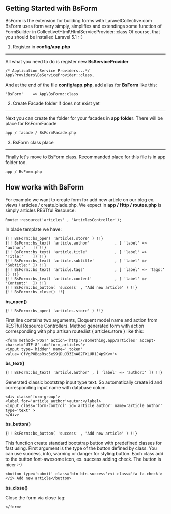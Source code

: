 Getting Started with BsForm
---------------------------
BsForm is the extension for building forms with LaravelCollective.com
BsForm uses form very simply, simplifies and extendings some function of FormBuilder in Collective\Html\HtmlServiceProvider::class
Of course, that you should be installed Laravel 5.1 :-)

1. Register in <strong>config/app.php</strong>
---------------------------------------------- 

All what you need to do is register new <strong>BsServiceProvider</strong>

    /* Application Service Providers...*/
    App\Providers\BsServiceProvider::class,

And at the end of the file <strong>config/app.php</strong>, add alias for <strong>BsForm</strong> like this:

    'BsForm'    => App\BsForm::class
    
2. Create Facade folder if does not exist yet
---------------------------------------------
Next you can create the folder for your facades in <strong>app folder</strong>. There will be place for BsFormFacade

    app / facade / BsFormFacade.php

3. BsForm class place
---------------------
Finally let's move to BsForm class. Recommanded place for this file is in app folder too.

    app / BsForm.php

How works with BsForm
---------------------
For example we want to create form for add new article on our blog ex. views / articles / create.blade.php. We expect in <strong>app / Http / routes.php</strong> is simply articles RESTful Resource:

    Route::resource('articles' , 'ArticlesController');

In blade template we have:

    {!! BsForm::bs_open( 'articles.store' ) !!}
    {!! BsForm::bs_text( 'article.author'           , [ 'label' => 'author:'   ]) !!}
    {!! BsForm::bs_text( 'article.title'            , [ 'label' => 'Title:'    ]) !!}
    {!! BsForm::bs_text( 'article.subtitle'         , [ 'label' => 'Subtitle:' ]) !!}
    {!! BsForm::bs_text( 'article.tags'             , [ 'label' => 'Tags:'     ]) !!}
    {!! BsForm::bs_text( 'article.content'          , [ 'label' => 'Content:'  ]) !!}
    {!! BsForm::bs_button( 'success' , 'Add new article' ) !!}
    {!! BsForm::bs_close() !!}

<strong>bs_open()</strong>

    {!! BsForm::bs_open( 'articles.store' ) !!}

First line contains two arguments, Eloquent model name and action from RESTful Resource Controllers. Method generated form with action corresponding with php artisan route:list { articles.store } like this:

    <form method='POST' action='http://something.app/articles' accept-charset='UTF-8' id='form_articles'>
    <input type='hidden' name='_token' value='CfVgPOBqsRsc5eS9jDuJ33ZnA82TXLUR1J4p9Kvv'>
    
<strong>bs_text()</strong>

    {!! BsForm::bs_text( 'article.author' , [ 'label' => 'author:' ]) !!}

Generated classic bootstrap input type text. So automatically create id and corresponding input name with database colum.

    <div class='form-group'>
    <label for='article_author'>autor:</label>
    <input class='form-control' id='article_author' name='article_author' type='text' >
    </div>

<strong>bs_button()</strong>

    {!! BsForm::bs_button( 'success' , 'Add new article' ) !!}

This function create standard bootstrap button with predefined classes for fast using. First argument is the type of the button defined by class. You can use success, info, warning or danger for styling button. Each class add to the button font-awesome icon, ex. success adding check. The button is nicer :-)

    <button type='submit' class='btn btn-success'><i class='fa fa-check'></i> Add new article</button>

<strong>bs_close()</strong>

Close the form via close tag:

    </form>
